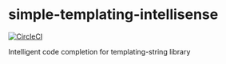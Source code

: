 # simple-templating-intellisense

[![CircleCI](https://circleci.com/gh/Yakubko/simple-templating-intellisense.svg?style=svg)](LINK)

Intelligent code completion for templating-string library

